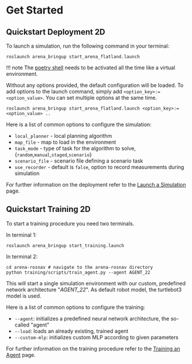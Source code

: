 # Get Started

## Quickstart Deployment 2D
To launch a simulation, run the following command in your terminal:

```
roslaunch arena_bringup start_arena_flatland.launch
```

!!! note
    The [poetry shell](./error_handling.md#activate-poetry-shell) needs to be activated all the time like a virtual environment.

Without any options provided, the default configuration will be loaded. To add options to the launch command, simply add `<option_key>:=<option_value>`. You can set multiple options at the same time.

```
roslaunch arena_bringup start_arena_flatland.launch <option_key>:=<option_value> ..
```

Here is a list of common options to configure the simulation:

- `local_planner` - local planning algorithm
- `map_file` - map to load in the environment
- `task_mode` - type of task for the algorithm to solve, {`random`,`manual`,`staged`,`scenario`}
- `scenario_file` - scenario file defining a scenario task
- `use_recorder` - default is `false`, option to record measurements during simulation

For further information on the deployment refer to the [Launch a Simulation](../core_functionalities/launch_simulation.md) page.

## Quickstart Training 2D
To start a training procedure you need two terminals.

In terminal 1:
```
roslaunch arena_bringup start_training.launch
```
In terminal 2:
```
cd arena-rosnav # navigate to the arena-rosnav directory
python training/scripts/train_agent.py --agent AGENT_22
```
This will start a single simulation environment with our custom, predefined network architecture "_AGENT_22_". As default robot model, the turtlebot3 model is used.

Here is a list of common options to configure the training:

- ```--agent```: initializes a predefined neural network architecture, the so-called "agent"
- ```--load```: loads an already existing, trained agent
- ```--custom-mlp```: initializes custom MLP according to given parameters

For further information on the training procedure refer to the [Training an Agent](../core_functionalities/training.md) page.
